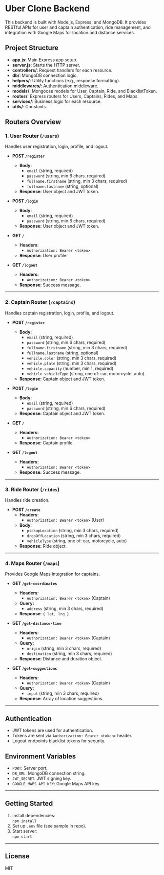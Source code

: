 # Uber Clone Backend

This backend is built with Node.js, Express, and MongoDB. It provides RESTful APIs for user and captain authentication, ride management, and integration with Google Maps for location and distance services.

## Project Structure

- **app.js**: Main Express app setup.
- **server.js**: Starts the HTTP server.
- **controllers/**: Request handlers for each resource.
- **db/**: MongoDB connection logic.
- **helpers/**: Utility functions (e.g., response formatting).
- **middlewares/**: Authentication middleware.
- **models/**: Mongoose models for User, Captain, Ride, and BlacklistToken.
- **routes/**: Express routers for Users, Captains, Rides, and Maps.
- **services/**: Business logic for each resource.
- **utils/**: Constants.

## Routers Overview

### 1. User Router (`/users`)

Handles user registration, login, profile, and logout.

- **POST `/register`**

  - **Body:**
    - `email` (string, required)
    - `password` (string, min 6 chars, required)
    - `fullname.firstname` (string, min 3 chars, required)
    - `fullname.lastname` (string, optional)
  - **Response:** User object and JWT token.

- **POST `/login`**

  - **Body:**
    - `email` (string, required)
    - `password` (string, min 6 chars, required)
  - **Response:** User object and JWT token.

- **GET `/`**

  - **Headers:**
    - `Authorization: Bearer <token>`
  - **Response:** User profile.

- **GET `/logout`**
  - **Headers:**
    - `Authorization: Bearer <token>`
  - **Response:** Success message.

---

### 2. Captain Router (`/captains`)

Handles captain registration, login, profile, and logout.

- **POST `/register`**

  - **Body:**
    - `email` (string, required)
    - `password` (string, min 6 chars, required)
    - `fullname.firstname` (string, min 3 chars, required)
    - `fullname.lastname` (string, optional)
    - `vehicle.color` (string, min 3 chars, required)
    - `vehicle.plate` (string, min 3 chars, required)
    - `vehicle.capacity` (number, min 1, required)
    - `vehicle.vehicleType` (string, one of: car, motorcycle, auto)
  - **Response:** Captain object and JWT token.

- **POST `/login`**

  - **Body:**
    - `email` (string, required)
    - `password` (string, min 6 chars, required)
  - **Response:** Captain object and JWT token.

- **GET `/`**

  - **Headers:**
    - `Authorization: Bearer <token>`
  - **Response:** Captain profile.

- **GET `/logout`**
  - **Headers:**
    - `Authorization: Bearer <token>`
  - **Response:** Success message.

---

### 3. Ride Router (`/rides`)

Handles ride creation.

- **POST `/create`**
  - **Headers:**
    - `Authorization: Bearer <token>` (User)
  - **Body:**
    - `pickupLocation` (string, min 3 chars, required)
    - `dropOffLocation` (string, min 3 chars, required)
    - `vehicleType` (string, one of: car, motorcycle, auto)
  - **Response:** Ride object.

---

### 4. Maps Router (`/maps`)

Provides Google Maps integration for captains.

- **GET `/get-coordinates`**

  - **Headers:**
    - `Authorization: Bearer <token>` (Captain)
  - **Query:**
    - `address` (string, min 3 chars, required)
  - **Response:** `{ lat, lng }`

- **GET `/get-distance-time`**

  - **Headers:**
    - `Authorization: Bearer <token>` (Captain)
  - **Query:**
    - `origin` (string, min 3 chars, required)
    - `destination` (string, min 3 chars, required)
  - **Response:** Distance and duration object.

- **GET `/get-suggestions`**
  - **Headers:**
    - `Authorization: Bearer <token>` (Captain)
  - **Query:**
    - `input` (string, min 3 chars, required)
  - **Response:** Array of location suggestions.

---

## Authentication

- JWT tokens are used for authentication.
- Tokens are sent via `Authorization: Bearer <token>` header.
- Logout endpoints blacklist tokens for security.

## Environment Variables

- `PORT`: Server port.
- `DB_URL`: MongoDB connection string.
- `JWT_SECRET`: JWT signing key.
- `GOOGLE_MAPS_API_KEY`: Google Maps API key.

---

## Getting Started

1. Install dependencies:  
   `npm install`
2. Set up `.env` file (see sample in repo).
3. Start server:  
   `npm start`

---

## License

MIT
